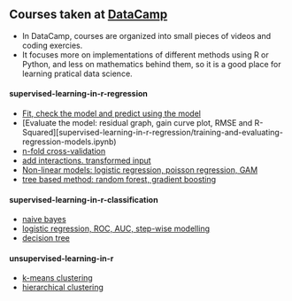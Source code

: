 ## Courses taken at [DataCamp](datacamp.com)
- In DataCamp, courses are organized into small pieces of videos and coding exercies.
- It focuses more on implementations of different methods using R or Python, and less on mathematics behind them, so it is a good place for learning pratical data science.

#### supervised-learning-in-r-regression
- [Fit, check the model and predict using the model](supervised-learning-in-r-regression/1.what-is-regression.ipynb)
- [Evaluate the model: residual graph, gain curve plot, RMSE and R-Squared][supervised-learning-in-r-regression/training-and-evaluating-regression-models.ipynb)
- [n-fold cross-validation](supervised-learning-in-r-regression/2.training-and-evaluating-regression-models.ipynb)
- [add interactions. transformed input](supervised-learning-in-r-regression/3.issues-to-consider.ipynb)
- [Non-linear models: logistic regression, poisson regression, GAM](supervised-learning-in-r-regression/4.dealing-with-non-linear-responses.ipynb)
- [tree based method: random forest, gradient boosting](supervised-learning-in-r-regression/5.tree-based-methods.ipynb)

#### supervised-learning-in-r-classification
- [naive bayes](supervised-learning-in-r-classification/2.naive-bayes.ipynb)
- [logistic regression, ROC, AUC, step-wise modelling](supervised-learning-in-r-classification/3.logistic-regression.ipynb)
- [decision tree](supervised-learning-in-r-classification/4.classification-trees.ipynb)

#### unsupervised-learning-in-r
- [k-means clustering](unsupervised-learning-in-r/1.k-means-clustering.ipynb)
- [hierarchical clustering](unsupervised-learning-in-r/2.hierarchical-clustering.ipynb)

